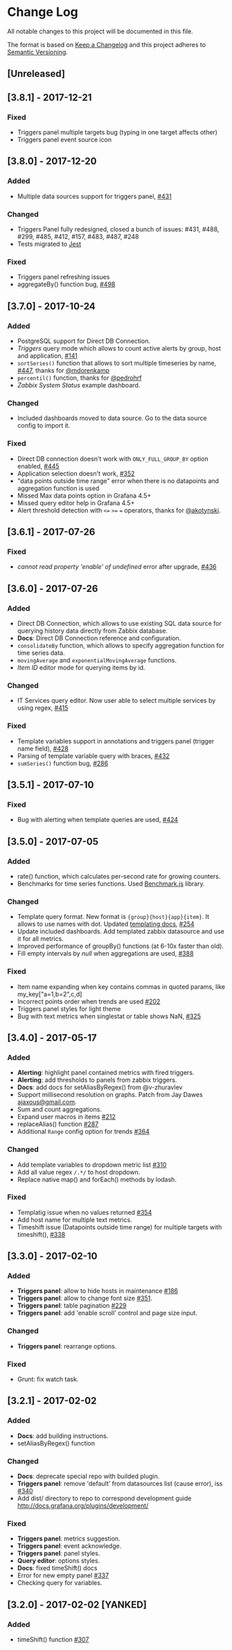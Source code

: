 # Change Log

All notable changes to this project will be documented in this file.

The format is based on [Keep a Changelog](http://keepachangelog.com/)
and this project adheres to [Semantic Versioning](http://semver.org/).

## [Unreleased]


## [3.8.1] - 2017-12-21
### Fixed
- Triggers panel multiple targets bug (typing in one target affects other)
- Triggers panel event source icon


## [3.8.0] - 2017-12-20
### Added
- Multiple data sources support for triggers panel, [#431](https://github.com/alexanderzobnin/grafana-zabbix/issues/431)

### Changed
- Triggers Panel fully redesigned, closed a bunch of issues: #431, #488, #299, #485, #412, #157, #483, #487, #248
- Tests migrated to [Jest](http://facebook.github.io/jest/)

### Fixed
- Triggers panel refreshing issues
- aggregateBy() function bug, [#498](https://github.com/alexanderzobnin/grafana-zabbix/issues/498)


## [3.7.0] - 2017-10-24
### Added
- PostgreSQL support for Direct DB Connection.
- _Triggers_ query mode which allows to count active alerts by group, host and application, [#141](https://github.com/alexanderzobnin/grafana-zabbix/issues/141)
- `sortSeries()` function that allows to sort multiple timeseries by name, [#447](https://github.com/alexanderzobnin/grafana-zabbix/issues/447), thanks for [@mdorenkamp](https://github.com/mdorenkamp)
- `percentil()` function, thanks for [@pedrohrf](https://github.com/pedrohrf)
- _Zabbix System Status_ example dashboard.

### Changed
- Included dashboards moved to data source. Go to the data source config to import it.

### Fixed
- Direct DB connection doesn't work with `ONLY_FULL_GROUP_BY` option enabled, [#445](https://github.com/alexanderzobnin/grafana-zabbix/issues/445)
- Application selection doesn't work, [#352](https://github.com/alexanderzobnin/grafana-zabbix/issues/352)
- "data points outside time range" error when there is no datapoints and aggregation function is used
- Missed Max data points option in Grafana 4.5+
- Missed query editor help in Grafana 4.5+
- Alert threshold detection with `<=` `>=` `=` operators, thanks for [@akotynski](https://github.com/akotynski).

## [3.6.1] - 2017-07-26
### Fixed
- _cannot read property 'enable' of undefined_ error after upgrade, [#436](https://github.com/alexanderzobnin/grafana-zabbix/issues/436)


## [3.6.0] - 2017-07-26
### Added
- Direct DB Connection, which allows to use existing SQL data source for querying history data directly from Zabbix database.
- **Docs**: Direct DB Connection reference and configuration.
- `consolidateBy` function, which allows to specify aggregation function for time series data.
- `movingAverage` and `exponentialMovingAverage` functions.
- _Item ID_ editor mode for querying items by id.

### Changed
- IT Services query editor. Now user able to select multiple services by using regex, [#415](https://github.com/alexanderzobnin/grafana-zabbix/issues/415)

### Fixed
- Template variables support in annotations and triggers panel (trigger name field), [#428](https://github.com/alexanderzobnin/grafana-zabbix/issues/428)
- Parsing of template variable query with braces, [#432](https://github.com/alexanderzobnin/grafana-zabbix/issues/432)
- `sumSeries()` function bug, [#286](https://github.com/alexanderzobnin/grafana-zabbix/issues/286)


## [3.5.1] - 2017-07-10
### Fixed
- Bug with alerting when template queries are used, [#424](https://github.com/alexanderzobnin/grafana-zabbix/issues/424)


## [3.5.0] - 2017-07-05
### Added
- rate() function, which calculates per-second rate for growing counters.
- Benchmarks for time series functions. Used [Benchmark.js](https://github.com/bestiejs/benchmark.js) library.

### Changed
- Template query format. New format is `{group}{host}{app}{item}`. It allows to use names with dot. Updated 
  [templating docs](http://docs.grafana-zabbix.org/guides/templating/#query-format), 
  [#254](https://github.com/alexanderzobnin/grafana-zabbix/issues/254)
- Update included dashboards. Add templated zabbix datasource and use it for all metrics.
- Improved performance of groupBy() functions (at 6-10x faster than old).
- Fill empty intervals by _null_ when aggregations are used, [#388](https://github.com/alexanderzobnin/grafana-zabbix/issues/388)

### Fixed
- Item name expanding when key contains commas in quoted params, like my_key["a=1,b=2",c,d]
- Incorrect points order when trends are used [#202](https://github.com/alexanderzobnin/grafana-zabbix/issues/202)
- Triggers panel styles for light theme
- Bug with text metrics when singlestat or table shows NaN, [#325](https://github.com/alexanderzobnin/grafana-zabbix/issues/325)


## [3.4.0] - 2017-05-17
### Added
- **Alerting**: highlight panel contained metrics with fired triggers.
- **Alerting**: add thresholds to panels from zabbix triggers.
- **Docs**: add docs for setAliasByRegex() from @v-zhuravlev
- Support millisecond resolution on graphs. Patch from Jay Dawes <ajaxous@gmail.com>.
- Sum and count aggregations.
- Expand user macros in items [#212](https://github.com/alexanderzobnin/grafana-zabbix/issues/212)
- replaceAlias() function [#287](https://github.com/alexanderzobnin/grafana-zabbix/issues/287)
- Additional `Range` config option for trends [#364](https://github.com/alexanderzobnin/grafana-zabbix/issues/364)

### Changed
- Add template variables to dropdown metric list [#310](https://github.com/alexanderzobnin/grafana-zabbix/issues/310)
- Add all value regex `/.*/` to host dropdown.
- Replace native map() and forEach() methods by lodash.

### Fixed
- Templatig issue when no values returned [#354](https://github.com/alexanderzobnin/grafana-zabbix/issues/354)
- Add host name for multiple text metrics.
- Timeshift issue (Datapoints outside time range) for multiple targets with timeshift(), [#338](https://github.com/alexanderzobnin/grafana-zabbix/issues/338)


## [3.3.0] - 2017-02-10
### Added
- **Triggers panel**: allow to hide hosts in maintenance [#186](https://github.com/alexanderzobnin/grafana-zabbix/issues/186)
- **Triggers panel**: allow to change font size [#351](https://github.com/alexanderzobnin/grafana-zabbix/issues/351).
- **Triggers panel**: table pagination [#229](https://github.com/alexanderzobnin/grafana-zabbix/issues/229)
- **Triggers panel**: add 'enable scroll' control and page size input.

### Changed
- **Triggers panel**: rearrange options.

### Fixed
- Grunt: fix watch task.


## [3.2.1] - 2017-02-02
### Added
- **Docs**: add building instructions.
- setAliasByRegex() function

### Changed
- **Docs**: deprecate special repo with builded plugin.
- **Triggers panel**: remove 'default' from datasources list (cause error), iss [#340](https://github.com/alexanderzobnin/grafana-zabbix/issues/340)
- Add dist/ directory to repo to correspond development guide http://docs.grafana.org/plugins/development/

### Fixed
- **Triggers panel**: metrics suggestion.
- **Triggers panel**: event acknowledge.
- **Triggers panel**: panel styles.
- **Query editor**: options styles.
- **Docs**: fixed timeShift() docs
- Error for new empty panel [#337](https://github.com/alexanderzobnin/grafana-zabbix/issues/337)
- Checking query for variables.


## [3.2.0] - 2017-02-02 [YANKED]
### Added
- timeShift() function [#307](https://github.com/alexanderzobnin/grafana-zabbix/issues/307)

